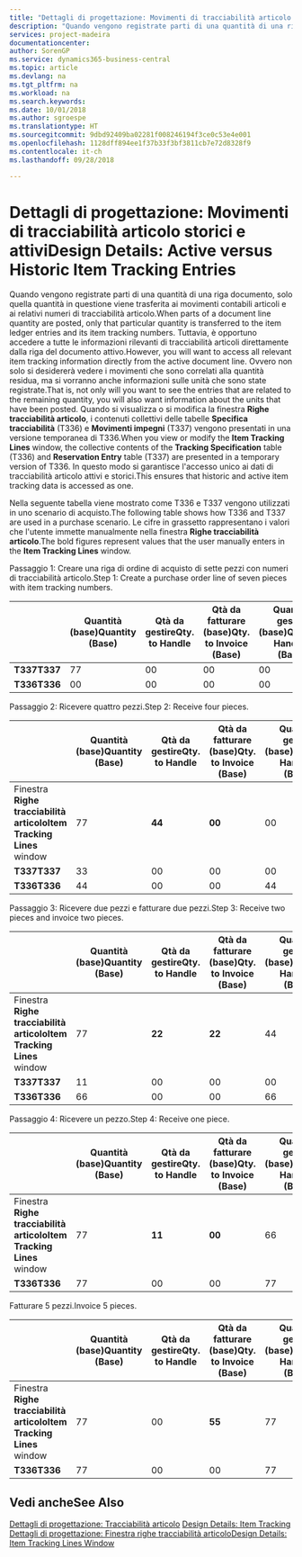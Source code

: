 ```yaml
---
title: "Dettagli di progettazione: Movimenti di tracciabilità articolo storici e attivi | Microsoft Docs"
description: "Quando vengono registrate parti di una quantità di una riga documento, solo quella quantità in questione viene trasferita ai movimenti contabili articoli e ai relativi numeri di tracciabilità articolo. Tuttavia, è opportuno accedere a tutte le informazioni rilevanti di tracciabilità articoli direttamente dalla riga del documento attivo. Ovvero non solo si desidererà vedere i movimenti che sono correlati alla quantità residua, ma si vorranno anche informazioni sulle unità che sono state registrate. Quando si visualizza o si modifica la finestra **Righe tracciabilità articolo**, i contenuti collettivi delle tabelle **Specifica tracciabilità** (T336) e **Movimenti impegni** (T337) vengono presentati in una versione temporanea di T336. In questo modo si garantisce l'accesso unico ai dati di tracciabilità articolo attivi e storici."
services: project-madeira
documentationcenter: 
author: SorenGP
ms.service: dynamics365-business-central
ms.topic: article
ms.devlang: na
ms.tgt_pltfrm: na
ms.workload: na
ms.search.keywords: 
ms.date: 10/01/2018
ms.author: sgroespe
ms.translationtype: HT
ms.sourcegitcommit: 9dbd92409ba02281f008246194f3ce0c53e4e001
ms.openlocfilehash: 1128dff894ee1f37b33f3bf3811cb7e72d8328f9
ms.contentlocale: it-ch
ms.lasthandoff: 09/28/2018

---
```

# <a name="design-details-active-versus-historic-item-tracking-entries"></a><span data-ttu-id="18351-107">Dettagli di progettazione: Movimenti di tracciabilità articolo storici e attivi</span><span class="sxs-lookup"><span data-stu-id="18351-107">Design Details: Active versus Historic Item Tracking Entries</span></span>
<span data-ttu-id="18351-108">Quando vengono registrate parti di una quantità di una riga documento, solo quella quantità in questione viene trasferita ai movimenti contabili articoli e ai relativi numeri di tracciabilità articolo.</span><span class="sxs-lookup"><span data-stu-id="18351-108">When parts of a document line quantity are posted, only that particular quantity is transferred to the item ledger entries and its item tracking numbers.</span></span> <span data-ttu-id="18351-109">Tuttavia, è opportuno accedere a tutte le informazioni rilevanti di tracciabilità articoli direttamente dalla riga del documento attivo.</span><span class="sxs-lookup"><span data-stu-id="18351-109">However, you will want to access all relevant item tracking information directly from the active document line.</span></span> <span data-ttu-id="18351-110">Ovvero non solo si desidererà vedere i movimenti che sono correlati alla quantità residua, ma si vorranno anche informazioni sulle unità che sono state registrate.</span><span class="sxs-lookup"><span data-stu-id="18351-110">That is, not only will you want to see the entries that are related to the remaining quantity, you will also want information about the units that have been posted.</span></span> <span data-ttu-id="18351-111">Quando si visualizza o si modifica la finestra **Righe tracciabilità articolo**, i contenuti collettivi delle tabelle **Specifica tracciabilità** (T336) e **Movimenti impegni** (T337) vengono presentati in una versione temporanea di T336.</span><span class="sxs-lookup"><span data-stu-id="18351-111">When you view or modify the **Item Tracking Lines** window, the collective contents of the **Tracking Specification** table (T336) and **Reservation Entry** table (T337) are presented in a temporary version of T336.</span></span> <span data-ttu-id="18351-112">In questo modo si garantisce l'accesso unico ai dati di tracciabilità articolo attivi e storici.</span><span class="sxs-lookup"><span data-stu-id="18351-112">This ensures that historic and active item tracking data is accessed as one.</span></span>  

 <span data-ttu-id="18351-113">Nella seguente tabella viene mostrato come T336 e T337 vengono utilizzati in uno scenario di acquisto.</span><span class="sxs-lookup"><span data-stu-id="18351-113">The following table shows how T336 and T337 are used in a purchase scenario.</span></span> <span data-ttu-id="18351-114">Le cifre in grassetto rappresentano i valori che l'utente immette manualmente nella finestra **Righe tracciabilità articolo**.</span><span class="sxs-lookup"><span data-stu-id="18351-114">The bold figures represent values that the user manually enters in the **Item Tracking Lines** window.</span></span>  

 <span data-ttu-id="18351-115">Passaggio 1: Creare una riga di ordine di acquisto di sette pezzi con numeri di tracciabilità articolo.</span><span class="sxs-lookup"><span data-stu-id="18351-115">Step 1: Create a purchase order line of seven pieces with item tracking numbers.</span></span>  

||<span data-ttu-id="18351-116">**Quantità (base)**</span><span class="sxs-lookup"><span data-stu-id="18351-116">**Quantity (Base)**</span></span>|<span data-ttu-id="18351-117">**Qtà da gestire**</span><span class="sxs-lookup"><span data-stu-id="18351-117">**Qty. to Handle**</span></span>|<span data-ttu-id="18351-118">**Qtà da fatturare (base)**</span><span class="sxs-lookup"><span data-stu-id="18351-118">**Qty. to Invoice (Base)**</span></span>|<span data-ttu-id="18351-119">**Quantità gestita (base)**</span><span class="sxs-lookup"><span data-stu-id="18351-119">**Quantity Handled (Base)**</span></span>|<span data-ttu-id="18351-120">**Quantità fatturata (base)**</span><span class="sxs-lookup"><span data-stu-id="18351-120">**Quantity Invoiced (Base)**</span></span>|  
|-|----------------------------------------------|--------------------------------------------|------------------------------------------------------|-------------------------------------------------------|--------------------------------------------------------|  
|<span data-ttu-id="18351-121">**T337**</span><span class="sxs-lookup"><span data-stu-id="18351-121">**T337**</span></span>|<span data-ttu-id="18351-122">7</span><span class="sxs-lookup"><span data-stu-id="18351-122">7</span></span>|<span data-ttu-id="18351-123">0</span><span class="sxs-lookup"><span data-stu-id="18351-123">0</span></span>|<span data-ttu-id="18351-124">0</span><span class="sxs-lookup"><span data-stu-id="18351-124">0</span></span>|<span data-ttu-id="18351-125">0</span><span class="sxs-lookup"><span data-stu-id="18351-125">0</span></span>|<span data-ttu-id="18351-126">0</span><span class="sxs-lookup"><span data-stu-id="18351-126">0</span></span>|  
|<span data-ttu-id="18351-127">**T336**</span><span class="sxs-lookup"><span data-stu-id="18351-127">**T336**</span></span>|<span data-ttu-id="18351-128">0</span><span class="sxs-lookup"><span data-stu-id="18351-128">0</span></span>|<span data-ttu-id="18351-129">0</span><span class="sxs-lookup"><span data-stu-id="18351-129">0</span></span>|<span data-ttu-id="18351-130">0</span><span class="sxs-lookup"><span data-stu-id="18351-130">0</span></span>|<span data-ttu-id="18351-131">0</span><span class="sxs-lookup"><span data-stu-id="18351-131">0</span></span>|<span data-ttu-id="18351-132">0</span><span class="sxs-lookup"><span data-stu-id="18351-132">0</span></span>|  

 <span data-ttu-id="18351-133">Passaggio 2: Ricevere quattro pezzi.</span><span class="sxs-lookup"><span data-stu-id="18351-133">Step 2: Receive four pieces.</span></span>  

||<span data-ttu-id="18351-134">**Quantità (base)**</span><span class="sxs-lookup"><span data-stu-id="18351-134">**Quantity (Base)**</span></span>|<span data-ttu-id="18351-135">**Qtà da gestire**</span><span class="sxs-lookup"><span data-stu-id="18351-135">**Qty. to Handle**</span></span>|<span data-ttu-id="18351-136">**Qtà da fatturare (base)**</span><span class="sxs-lookup"><span data-stu-id="18351-136">**Qty. to Invoice (Base)**</span></span>|<span data-ttu-id="18351-137">**Quantità gestita (base)**</span><span class="sxs-lookup"><span data-stu-id="18351-137">**Quantity Handled (Base)**</span></span>|<span data-ttu-id="18351-138">**Quantità fatturata (base)**</span><span class="sxs-lookup"><span data-stu-id="18351-138">**Quantity Invoiced (Base)**</span></span>|  
|-|----------------------------------------------|--------------------------------------------|------------------------------------------------------|-------------------------------------------------------|--------------------------------------------------------|  
|<span data-ttu-id="18351-139">Finestra **Righe tracciabilità articolo**</span><span class="sxs-lookup"><span data-stu-id="18351-139">**Item Tracking Lines** window</span></span>|<span data-ttu-id="18351-140">7</span><span class="sxs-lookup"><span data-stu-id="18351-140">7</span></span>|<span data-ttu-id="18351-141">**4**</span><span class="sxs-lookup"><span data-stu-id="18351-141">**4**</span></span>|<span data-ttu-id="18351-142">**0**</span><span class="sxs-lookup"><span data-stu-id="18351-142">**0**</span></span>|<span data-ttu-id="18351-143">0</span><span class="sxs-lookup"><span data-stu-id="18351-143">0</span></span>|<span data-ttu-id="18351-144">0</span><span class="sxs-lookup"><span data-stu-id="18351-144">0</span></span>|  
|<span data-ttu-id="18351-145">**T337**</span><span class="sxs-lookup"><span data-stu-id="18351-145">**T337**</span></span>|<span data-ttu-id="18351-146">3</span><span class="sxs-lookup"><span data-stu-id="18351-146">3</span></span>|<span data-ttu-id="18351-147">0</span><span class="sxs-lookup"><span data-stu-id="18351-147">0</span></span>|<span data-ttu-id="18351-148">0</span><span class="sxs-lookup"><span data-stu-id="18351-148">0</span></span>|<span data-ttu-id="18351-149">0</span><span class="sxs-lookup"><span data-stu-id="18351-149">0</span></span>|<span data-ttu-id="18351-150">0</span><span class="sxs-lookup"><span data-stu-id="18351-150">0</span></span>|  
|<span data-ttu-id="18351-151">**T336**</span><span class="sxs-lookup"><span data-stu-id="18351-151">**T336**</span></span>|<span data-ttu-id="18351-152">4</span><span class="sxs-lookup"><span data-stu-id="18351-152">4</span></span>|<span data-ttu-id="18351-153">0</span><span class="sxs-lookup"><span data-stu-id="18351-153">0</span></span>|<span data-ttu-id="18351-154">0</span><span class="sxs-lookup"><span data-stu-id="18351-154">0</span></span>|<span data-ttu-id="18351-155">4</span><span class="sxs-lookup"><span data-stu-id="18351-155">4</span></span>|<span data-ttu-id="18351-156">0</span><span class="sxs-lookup"><span data-stu-id="18351-156">0</span></span>|  

 <span data-ttu-id="18351-157">Passaggio 3: Ricevere due pezzi e fatturare due pezzi.</span><span class="sxs-lookup"><span data-stu-id="18351-157">Step 3: Receive two pieces and invoice two pieces.</span></span>  

||<span data-ttu-id="18351-158">**Quantità (base)**</span><span class="sxs-lookup"><span data-stu-id="18351-158">**Quantity (Base)**</span></span>|<span data-ttu-id="18351-159">**Qtà da gestire**</span><span class="sxs-lookup"><span data-stu-id="18351-159">**Qty. to Handle**</span></span>|<span data-ttu-id="18351-160">**Qtà da fatturare (base)**</span><span class="sxs-lookup"><span data-stu-id="18351-160">**Qty. to Invoice (Base)**</span></span>|<span data-ttu-id="18351-161">**Quantità gestita (base)**</span><span class="sxs-lookup"><span data-stu-id="18351-161">**Quantity Handled (Base)**</span></span>|<span data-ttu-id="18351-162">**Quantità fatturata (base)**</span><span class="sxs-lookup"><span data-stu-id="18351-162">**Quantity Invoiced (Base)**</span></span>|  
|-|----------------------------------------------|--------------------------------------------|------------------------------------------------------|-------------------------------------------------------|--------------------------------------------------------|  
|<span data-ttu-id="18351-163">Finestra **Righe tracciabilità articolo**</span><span class="sxs-lookup"><span data-stu-id="18351-163">**Item Tracking Lines** window</span></span>|<span data-ttu-id="18351-164">7</span><span class="sxs-lookup"><span data-stu-id="18351-164">7</span></span>|<span data-ttu-id="18351-165">**2**</span><span class="sxs-lookup"><span data-stu-id="18351-165">**2**</span></span>|<span data-ttu-id="18351-166">**2**</span><span class="sxs-lookup"><span data-stu-id="18351-166">**2**</span></span>|<span data-ttu-id="18351-167">4</span><span class="sxs-lookup"><span data-stu-id="18351-167">4</span></span>|<span data-ttu-id="18351-168">0</span><span class="sxs-lookup"><span data-stu-id="18351-168">0</span></span>|  
|<span data-ttu-id="18351-169">**T337**</span><span class="sxs-lookup"><span data-stu-id="18351-169">**T337**</span></span>|<span data-ttu-id="18351-170">1</span><span class="sxs-lookup"><span data-stu-id="18351-170">1</span></span>|<span data-ttu-id="18351-171">0</span><span class="sxs-lookup"><span data-stu-id="18351-171">0</span></span>|<span data-ttu-id="18351-172">0</span><span class="sxs-lookup"><span data-stu-id="18351-172">0</span></span>|<span data-ttu-id="18351-173">0</span><span class="sxs-lookup"><span data-stu-id="18351-173">0</span></span>|<span data-ttu-id="18351-174">0</span><span class="sxs-lookup"><span data-stu-id="18351-174">0</span></span>|  
|<span data-ttu-id="18351-175">**T336**</span><span class="sxs-lookup"><span data-stu-id="18351-175">**T336**</span></span>|<span data-ttu-id="18351-176">6</span><span class="sxs-lookup"><span data-stu-id="18351-176">6</span></span>|<span data-ttu-id="18351-177">0</span><span class="sxs-lookup"><span data-stu-id="18351-177">0</span></span>|<span data-ttu-id="18351-178">0</span><span class="sxs-lookup"><span data-stu-id="18351-178">0</span></span>|<span data-ttu-id="18351-179">6</span><span class="sxs-lookup"><span data-stu-id="18351-179">6</span></span>|<span data-ttu-id="18351-180">2</span><span class="sxs-lookup"><span data-stu-id="18351-180">2</span></span>|  

 <span data-ttu-id="18351-181">Passaggio 4: Ricevere un pezzo.</span><span class="sxs-lookup"><span data-stu-id="18351-181">Step 4: Receive one piece.</span></span>  

||<span data-ttu-id="18351-182">**Quantità (base)**</span><span class="sxs-lookup"><span data-stu-id="18351-182">**Quantity (Base)**</span></span>|<span data-ttu-id="18351-183">**Qtà da gestire**</span><span class="sxs-lookup"><span data-stu-id="18351-183">**Qty. to Handle**</span></span>|<span data-ttu-id="18351-184">**Qtà da fatturare (base)**</span><span class="sxs-lookup"><span data-stu-id="18351-184">**Qty. to Invoice (Base)**</span></span>|<span data-ttu-id="18351-185">**Quantità gestita (base)**</span><span class="sxs-lookup"><span data-stu-id="18351-185">**Quantity Handled (Base)**</span></span>|<span data-ttu-id="18351-186">**Quantità fatturata (base)**</span><span class="sxs-lookup"><span data-stu-id="18351-186">**Quantity Invoiced (Base)**</span></span>|  
|-|----------------------------------------------|--------------------------------------------|------------------------------------------------------|-------------------------------------------------------|--------------------------------------------------------|  
|<span data-ttu-id="18351-187">Finestra **Righe tracciabilità articolo**</span><span class="sxs-lookup"><span data-stu-id="18351-187">**Item Tracking Lines** window</span></span>|<span data-ttu-id="18351-188">7</span><span class="sxs-lookup"><span data-stu-id="18351-188">7</span></span>|<span data-ttu-id="18351-189">**1**</span><span class="sxs-lookup"><span data-stu-id="18351-189">**1**</span></span>|<span data-ttu-id="18351-190">**0**</span><span class="sxs-lookup"><span data-stu-id="18351-190">**0**</span></span>|<span data-ttu-id="18351-191">6</span><span class="sxs-lookup"><span data-stu-id="18351-191">6</span></span>|<span data-ttu-id="18351-192">2</span><span class="sxs-lookup"><span data-stu-id="18351-192">2</span></span>|  
|<span data-ttu-id="18351-193">**T336**</span><span class="sxs-lookup"><span data-stu-id="18351-193">**T336**</span></span>|<span data-ttu-id="18351-194">7</span><span class="sxs-lookup"><span data-stu-id="18351-194">7</span></span>|<span data-ttu-id="18351-195">0</span><span class="sxs-lookup"><span data-stu-id="18351-195">0</span></span>|<span data-ttu-id="18351-196">0</span><span class="sxs-lookup"><span data-stu-id="18351-196">0</span></span>|<span data-ttu-id="18351-197">7</span><span class="sxs-lookup"><span data-stu-id="18351-197">7</span></span>|<span data-ttu-id="18351-198">2</span><span class="sxs-lookup"><span data-stu-id="18351-198">2</span></span>|  

 <span data-ttu-id="18351-199">Fatturare 5 pezzi.</span><span class="sxs-lookup"><span data-stu-id="18351-199">Invoice 5 pieces.</span></span>  

||<span data-ttu-id="18351-200">**Quantità (base)**</span><span class="sxs-lookup"><span data-stu-id="18351-200">**Quantity (Base)**</span></span>|<span data-ttu-id="18351-201">**Qtà da gestire**</span><span class="sxs-lookup"><span data-stu-id="18351-201">**Qty. to Handle**</span></span>|<span data-ttu-id="18351-202">**Qtà da fatturare (base)**</span><span class="sxs-lookup"><span data-stu-id="18351-202">**Qty. to Invoice (Base)**</span></span>|<span data-ttu-id="18351-203">**Quantità gestita (base)**</span><span class="sxs-lookup"><span data-stu-id="18351-203">**Quantity Handled (Base)**</span></span>|<span data-ttu-id="18351-204">**Quantità fatturata (base)**</span><span class="sxs-lookup"><span data-stu-id="18351-204">**Quantity Invoiced (Base)**</span></span>|  
|-|----------------------------------------------|--------------------------------------------|------------------------------------------------------|-------------------------------------------------------|--------------------------------------------------------|  
|<span data-ttu-id="18351-205">Finestra **Righe tracciabilità articolo**</span><span class="sxs-lookup"><span data-stu-id="18351-205">**Item Tracking Lines** window</span></span>|<span data-ttu-id="18351-206">7</span><span class="sxs-lookup"><span data-stu-id="18351-206">7</span></span>|<span data-ttu-id="18351-207">0</span><span class="sxs-lookup"><span data-stu-id="18351-207">0</span></span>|<span data-ttu-id="18351-208">**5**</span><span class="sxs-lookup"><span data-stu-id="18351-208">**5**</span></span>|<span data-ttu-id="18351-209">7</span><span class="sxs-lookup"><span data-stu-id="18351-209">7</span></span>|<span data-ttu-id="18351-210">2</span><span class="sxs-lookup"><span data-stu-id="18351-210">2</span></span>|  
|<span data-ttu-id="18351-211">**T336**</span><span class="sxs-lookup"><span data-stu-id="18351-211">**T336**</span></span>|<span data-ttu-id="18351-212">7</span><span class="sxs-lookup"><span data-stu-id="18351-212">7</span></span>|<span data-ttu-id="18351-213">0</span><span class="sxs-lookup"><span data-stu-id="18351-213">0</span></span>|<span data-ttu-id="18351-214">0</span><span class="sxs-lookup"><span data-stu-id="18351-214">0</span></span>|<span data-ttu-id="18351-215">7</span><span class="sxs-lookup"><span data-stu-id="18351-215">7</span></span>|<span data-ttu-id="18351-216">7</span><span class="sxs-lookup"><span data-stu-id="18351-216">7</span></span>|  

## <a name="see-also"></a><span data-ttu-id="18351-217">Vedi anche</span><span class="sxs-lookup"><span data-stu-id="18351-217">See Also</span></span>  
 <span data-ttu-id="18351-218">[Dettagli di progettazione: Tracciabilità articolo](design-details-item-tracking.md) </span><span class="sxs-lookup"><span data-stu-id="18351-218">[Design Details: Item Tracking](design-details-item-tracking.md) </span></span>  
 [<span data-ttu-id="18351-219">Dettagli di progettazione: Finestra righe tracciabilità articolo</span><span class="sxs-lookup"><span data-stu-id="18351-219">Design Details: Item Tracking Lines Window</span></span>](design-details-item-tracking-lines-window.md)

